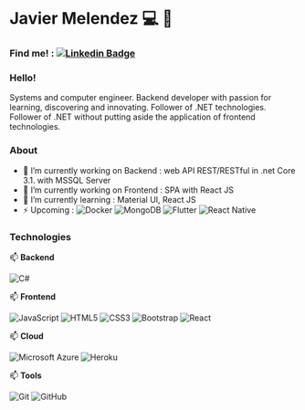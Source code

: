 
# Javier Melendez 💻 👋
### Find me! :  [![Linkedin Badge](https://img.shields.io/badge/-javidevmr-blue?style=flat-square&logo=Linkedin&logoColor=white&link=https://www.linkedin.com/in/javidevmr/)](https://www.linkedin.com/in/javidevmr/) <div data-iframe-width="150" data-iframe-height="270" data-share-badge-id="65589b3d-6396-4959-ac1a-829d64032f8f" data-share-badge-host="https://www.youracclaim.com"></div><script type="text/javascript" async src="//cdn.youracclaim.com/assets/utilities/embed.js"></script>

</hr>

### Hello!
Systems and computer engineer. Backend developer with passion for learning, discovering and innovating. Follower of .NET technologies. Follower of .NET without putting aside the application of frontend technologies.

### About
- 🔭 I’m currently working on Backend : web API REST/RESTful in .net Core 3.1. with MSSQL Server
- 🔭 I’m currently working on Frontend : SPA with React JS
- 🌱 I’m currently learning : Material UI, React JS
- ⚡ Upcoming :
![Docker](https://img.shields.io/badge/-Docker-black?style=flat-square&logo=docker) 
![MongoDB](https://img.shields.io/badge/-MongoDB-black?style=flat-square&logo=mongodb) 
![Flutter](https://img.shields.io/badge/Flutter%20-%2302569B.svg?style=flat-square&logo=Flutter&logoColor=white") 
![React Native](https://img.shields.io/badge/react_native%20-%2320232a.svg?style=flat-square&logo=react&logoColor=%2361DAFB")


### Technologies

📫 **Backend**

![C#](https://img.shields.io/badge/c%23%20-%23239120.svg?style=flat-square&logo=c-sharp&logoColor=white)

📫 **Frontend** 

![JavaScript](https://img.shields.io/badge/-JavaScript-black?style=flat-square&logo=javascript)
![HTML5](https://img.shields.io/badge/-HTML5-E34F26?style=flat-square&logo=html5&logoColor=white)
![CSS3](https://img.shields.io/badge/-CSS3-1572B6?style=flat-square&logo=css3)
![Bootstrap](https://img.shields.io/badge/-Bootstrap-563D7C?style=flat-square&logo=bootstrap)
![React](https://img.shields.io/badge/-React-black?style=flat-square&logo=react)

📫 **Cloud** 

![Microsoft Azure](https://img.shields.io/badge/Microsoft%20Azure-232F7E?style=flat-square&logo=microsoft-azure)
![Heroku](https://img.shields.io/badge/-Heroku-430098?style=flat-square&logo=heroku)

📫 **Tools** 

![Git](https://img.shields.io/badge/-Git-black?style=flat-square&logo=git)
![GitHub](https://img.shields.io/badge/-GitHub-181717?style=flat-square&logo=github)
<!--
**Javidevmr/javidevmr** is a ✨ _special_ ✨ repository because its `README.md` (this file) appears on your GitHub profile.

Here are some ideas to get you started:

- 🔭 I’m currently working on ...
- 🌱 I’m currently learning ...
- 👯 I’m looking to collaborate on ...
- 🤔 I’m looking for help with ...
- 💬 Ask me about ...
- 📫 How to reach me: ...
- 😄 Pronouns: ...
- ⚡ Fun fact: ...
-->
